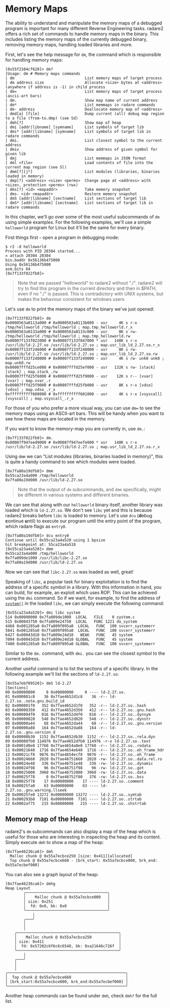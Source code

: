 # Memory Maps

The ability to understand and manipulate the memory maps of a debugged program is important for many different Reverse Engineering tasks. radare2 offers a rich set of commands to handle memory maps in the binary. This includes listing the memory maps of the currently debugged binary, removing memory maps, handling loaded libraries and more.

First, let's see the help message for `dm`, the command which is responsible for handling memory maps:

    [0x55f2104cf620]> dm?
    |Usage: dm # Memory maps commands
    | dm                               List memory maps of target process
    | dm address size                  Allocate <size> bytes at <address> (anywhere if address is -1) in child process
    | dm=                              List memory maps of target process (ascii-art bars)
    | dm.                              Show map name of current address
    | dm*                              List memmaps in radare commands
    | dm- address                      Deallocate memory map of <address>
    | dmd[a] [file]                    Dump current (all) debug map region to a file (from-to.dmp) (see Sd)
    | dmh[?]                           Show map of heap
    | dmi [addr|libname] [symname]     List symbols of target lib
    | dmi* [addr|libname] [symname]    List symbols of target lib in radare commands
    | dmi.                             List closest symbol to the current address
    | dmiv                             Show address of given symbol for given lib
    | dmj                              List memmaps in JSON format
    | dml <file>                       Load contents of file into the current map region (see Sl)
    | dmm[?][j*]                       List modules (libraries, binaries loaded in memory)
    | dmp[?] <address> <size> <perms>  Change page at <address> with <size>, protection <perms> (rwx)
    | dms[?] <id> <mapaddr>            Take memory snapshot
    | dms- <id> <mapaddr>              Restore memory snapshot
    | dmS [addr|libname] [sectname]    List sections of target lib
    | dmS* [addr|libname] [sectname]   List sections of target lib in radare commands

In this chapter, we'll go over some of the most useful subcommands of `dm` using simple examples. For the following examples, we'll use a simple `helloworld` program for Linux but it'll be the same for every binary.

First things first - open a program in debugging mode:

    $ r2 -d helloworld
    Process with PID 20304 started...
    = attach 20304 20304
    bin.baddr 0x56136b475000
    Using 0x56136b475000
    asm.bits 64
    [0x7f133f022fb0]> 

> Note that we passed "helloworld" to radare2 without "./". radare2 will try to find this program in the current directory and then in $PATH, even if no "./" is passed. This is contradictory with UNIX systems, but makes the behaviour consistent for windows users

Let's use `dm` to print the memory maps of the binary we've just opened:

    [0x7f133f022fb0]> dm
    0x0000563a0113a000 # 0x0000563a0113b000 - usr     4K s r-x /tmp/helloworld /tmp/helloworld ; map.tmp_helloworld.r_x
    0x0000563a0133a000 # 0x0000563a0133c000 - usr     8K s rw- /tmp/helloworld /tmp/helloworld ; map.tmp_helloworld.rw
    0x00007f133f022000 # 0x00007f133f047000 * usr   148K s r-x /usr/lib/ld-2.27.so /usr/lib/ld-2.27.so ; map.usr_lib_ld_2.27.so.r_x
    0x00007f133f246000 # 0x00007f133f248000 - usr     8K s rw- /usr/lib/ld-2.27.so /usr/lib/ld-2.27.so ; map.usr_lib_ld_2.27.so.rw
    0x00007f133f248000 # 0x00007f133f249000 - usr     4K s rw- unk0 unk0 ; map.unk0.rw
    0x00007fffd25ce000 # 0x00007fffd25ef000 - usr   132K s rw- [stack] [stack] ; map.stack_.rw
    0x00007fffd25f6000 # 0x00007fffd25f9000 - usr    12K s r-- [vvar] [vvar] ; map.vvar_.r
    0x00007fffd25f9000 # 0x00007fffd25fb000 - usr     8K s r-x [vdso] [vdso] ; map.vdso_.r_x
    0xffffffffff600000 # 0xffffffffff601000 - usr     4K s r-x [vsyscall] [vsyscall] ; map.vsyscall_.r_x

For those of you who prefer a more visual way, you can use `dm=` to see the memory maps using an ASCII-art bars. This will be handy when you want to see how these maps are located in the memory.

If you want to know the memory-map you are currently in, use `dm.`:

    [0x7f133f022fb0]> dm.
    0x00007f947eed9000 # 0x00007f947eefe000 * usr   148K s r-x /usr/lib/ld-2.27.so /usr/lib/ld-2.27.so ; map.usr_lib_ld_2.27.so.r_x


Using `dmm` we can "List modules (libraries, binaries loaded in memory)", this is quite a handy command to see which modules were loaded.

    [0x7fa80a19dfb0]> dmm
    0x55ca23a4a000 /tmp/helloworld
    0x7fa80a19d000 /usr/lib/ld-2.27.so     

> Note that the output of `dm` subcommands, and `dmm` specifically, might be different in various systems and different binaries.

We can see that along with our `helloworld` binary itself, another library was loaded which is `ld-2.27.so`. We don't see `libc` yet and this is because radare2 breaks before `libc` is loaded to memory. Let's use `dcu` (**d**ebug **c**ontinue **u**ntil) to execute our program until the entry point of the program, which radare flags as `entry0`.

    [0x7fa80a19dfb0]> dcu entry0
    Continue until 0x55ca23a4a520 using 1 bpsize
    hit breakpoint at: 55ca23a4a518
    [0x55ca23a4a520]> dmm
    0x55ca23a4a000 /tmp/helloworld
    0x7fa809de1000 /usr/lib/libc-2.27.so
    0x7fa80a19d000 /usr/lib/ld-2.27.so

Now we can see that `libc-2.27.so` was loaded as well, great!

Speaking of `libc`, a popular task for binary exploitation is to find the address of a specific symbol in a library. With this information in hand, you can build, for example, an exploit which uses ROP. This can be achieved using the `dmi` command. So if we want, for example, to find the address of [`system()`](http://man7.org/linux/man-pages/man3/system.3.html) in the loaded `libc`, we can simply execute the following command:

    [0x55ca23a4a520]> dmi libc system
    514 0x00000000 0x7fa809de1000  LOCAL   FILE    0 system.c
    515 0x00043750 0x7fa809e24750  LOCAL   FUNC 1221 do_system
    4468 0x001285a0 0x7fa809f095a0  LOCAL   FUNC  100 svcerr_systemerr
    5841 0x001285a0 0x7fa809f095a0  LOCAL   FUNC  100 svcerr_systemerr
    6427 0x00043d10 0x7fa809e24d10   WEAK   FUNC   45 system
    7094 0x00043d10 0x7fa809e24d10 GLOBAL   FUNC   45 system
    7480 0x001285a0 0x7fa809f095a0 GLOBAL   FUNC  100 svcerr_systemerr

Similar to the `dm.` command, with `dmi.` you can see the closest symbol to the current address.

Another useful command is to list the sections of a specific library. In the following example we'll list the sections of `ld-2.27.so`:

    [0x55a7ebf09520]> dmS ld-2.27
    [Sections]
    00 0x00000000     0 0x00000000     0 ---- ld-2.27.so.
    01 0x000001c8    36 0x7fae4652d1c8    36 -r-- ld-2.27.so..note.gnu.build_id
    02 0x000001f0   352 0x7fae4652d1f0   352 -r-- ld-2.27.so..hash
    03 0x00000350   412 0x7fae4652d350   412 -r-- ld-2.27.so..gnu.hash
    04 0x000004f0   816 0x7fae4652d4f0   816 -r-- ld-2.27.so..dynsym
    05 0x00000820   548 0x7fae4652d820   548 -r-- ld-2.27.so..dynstr
    06 0x00000a44    68 0x7fae4652da44    68 -r-- ld-2.27.so..gnu.version
    07 0x00000a88   164 0x7fae4652da88   164 -r-- ld-2.27.so..gnu.version_d
    08 0x00000b30  1152 0x7fae4652db30  1152 -r-- ld-2.27.so..rela.dyn
    09 0x00000fb0 114976 0x7fae4652dfb0 114976 -r-x ld-2.27.so..text
    10 0x0001d0e0 17760 0x7fae4654a0e0 17760 -r-- ld-2.27.so..rodata
    11 0x00021640  1716 0x7fae4654e640  1716 -r-- ld-2.27.so..eh_frame_hdr
    12 0x00021cf8  9876 0x7fae4654ecf8  9876 -r-- ld-2.27.so..eh_frame
    13 0x00024660  2020 0x7fae46751660  2020 -rw- ld-2.27.so..data.rel.ro
    14 0x00024e48   336 0x7fae46751e48   336 -rw- ld-2.27.so..dynamic
    15 0x00024f98    96 0x7fae46751f98    96 -rw- ld-2.27.so..got
    16 0x00025000  3960 0x7fae46752000  3960 -rw- ld-2.27.so..data
    17 0x00025f78     0 0x7fae46752f80   376 -rw- ld-2.27.so..bss
    18 0x00025f78    17 0x00000000    17 ---- ld-2.27.so..comment
    19 0x00025fa0    63 0x00000000    63 ---- ld-2.27.so..gnu.warning.llseek
    20 0x00025fe0 13272 0x00000000 13272 ---- ld-2.27.so..symtab
    21 0x000293b8  7101 0x00000000  7101 ---- ld-2.27.so..strtab
    22 0x0002af75   215 0x00000000   215 ---- ld-2.27.so..shstrtab

## Memory map of the Heap

radare2's `dm` subcommands can also display a map of the heap which is useful for those who are interesting in inspecting the heap and its content. Simply execute `dmh` to show a map of the heap:

    [0x7fae46236ca6]> dmh
      Malloc chunk @ 0x55a7ecbce250 [size: 0x411][allocated]
      Top chunk @ 0x55a7ecbce660 - [brk_start: 0x55a7ecbce000, brk_end: 0x55a7ecbef000]

You can also see a graph layout of the heap:

    [0x7fae46236ca6]> dmhg
    Heap Layout
            ╭────────────────────────────────────╮
            │    Malloc chunk @ 0x55a7ecbce000   │
            │ size: 0x251                        │
            │  fd: 0x0, bk: 0x0                  │
            ╰────────────────────────────────────╯
                │
            ╭───╯
            │
            │
        ╭─────────────────────────────────────────────╮
        │    Malloc chunk @ 0x55a7ecbce250            │
        │ size: 0x411                                 │
        │  fd: 0x57202c6f6c6c6548, bk: 0xa21646c726f  │
        ╰─────────────────────────────────────────────╯
            │
        ╭───╯
        │
        │
    ╭────────────────────────────────────────────────────╮
    │  Top chunk @ 0x55a7ecbce660                        │
    │ [brk_start:0x55a7ecbce000, brk_end:0x55a7ecbef000] │
    ╰────────────────────────────────────────────────────╯

Another heap commands can be found under `dmh`, check `dmh?` for the full list.